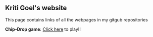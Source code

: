 ## Kriti Goel's website

This page contains links of all the webpages in my gitgub repositories

**Chip-Drop game:**
[Click here] to play!!


[Click here]: https://kritig09.github.io/chip_drop_game/Chip%20Drop/index.html



